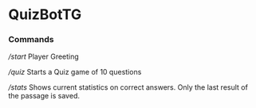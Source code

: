 # QuizBotTG

### Commands

*/start*
Player Greeting

*/quiz*
Starts a Quiz game of 10 questions

*/stats*
Shows current statistics on correct answers. Only the last result of the passage is saved.
